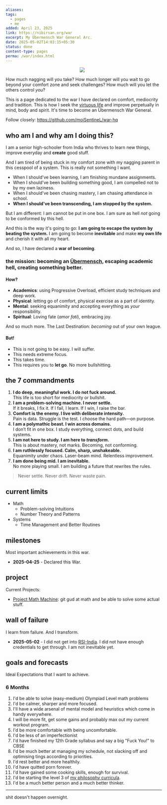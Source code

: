 ```yaml
---
aliases: 
tags:
  - pages
  - me
added: April 23, 2025
link: https://nibirsan.org/war
excerpt: My Übermensch War General Arc.
date: 2025-05-02T14:03:15+05:30
status: done
content-type: pages
perma: /war/index.html
---
```

<p align="center">
  <img src="https://github.com/moiSentineL/war-hq/blob/main/assets/war.png?raw=true" style="margin-right: 10px; vertical-align: middle">
</p>

How much nagging will you take? How much longer will you wait to go beyond your comfort zone and seek challenges? How much will you let the others control *you*? 

This is a page dedicated to the war I have declared on comfort, mediocrity and tradition. This is how I seek the [virtuous life](https://nibirsan.org/blog/p/notes-on-the-virtuous-life/) and improve perpetually in mind, body and spirit. It's time to become an Übermensch War General.

Follow closely: https://github.com/moiSentineL/war-hq
## who am I and why am I doing this?
I am a senior high-schooler from India who thrives to learn new things, improve everyday and **create** good stuff. 

And I am tired of being stuck in my comfort zone with my nagging parent in this cesspool of a system. This is really not something I want.

- When I should've been learning, I am finishing mundane assignments.
- When I should've been building something good, I am compelled not to by my own laziness.
- When I should've been chasing mastery, I am chasing attendance in school.
- **When I should've been transcending, I am stopped by the system.**

But I am different: I am cannot be put in one box. I am sure as hell *not* going to be conformed by this hell. 

And this is the way it's going to go: **I am going to escape the system by beating the system.** I am going to become **inevitable** and make **my own life** and cherish it with all my heart.

And so, I have declared a **war of becoming**. 
### the mission: becoming an [Übermensch](https://www.youtube.com/watch?v=EdNpNGqi0Ks), escaping academic hell, creating something better.

#### How?
- **Academics**: using Progressive Overload, efficient study techniques and deep work.
- **Physical**: letting go of comfort, physical exercise as a part of identity.
- **Mental**: seeking equanimity and accepting everything as *your* responsibility.
- **Spiritual**: Loving fate (*amor fati*), embracing joy.

And so much more. The Last Destination: *becoming* out of your own league.
#### But!
- This is not going to be easy. I will suffer.
- This needs extreme focus.
- This takes time.
- This requires you to **let go**. No more bullshitting.
## the 7 commandments
1. **I do deep, meaningful work. I do not fuck around.**  
    This life is too short for mediocrity or bullshit.
2. **I am a problem-solving machine. I never settle.**  
    If it breaks, I fix it. If I fail, I learn. If I win, I raise the bar.
3. **Comfort is the enemy. I live with deliberate intensity.**  
    Pain is data. Struggle is the test. I choose the hard path—on purpose.
4. **I am a polymathic beast. I win across domains.**  
    I don’t fit in one box. I study everything, connect dots, and build systems.
5. **I am not here to study. I am here to _transform_.**  
    This is about mastery, not marks. Becoming, not conforming.
6. **I am ruthlessly focused. Calm, sharp, unshakeable.**  
    Equanimity under chaos. Laser-beam mind. Relentless improvement.
7. **I am done being mid. I am inevitable.**  
    No more playing small. I am building a future that rewrites the rules.

>Never settle. Never drift. Never waste pain.
## current limits
- Math
	- Problem-solving Intuitions
	- Number Theory and Patterns
- Systems
	- Time Management and Better Routines
## milestones
Most important achievements in this war.
- **2025-04-25** - Declared this War.
## project
Current Projects:
- [Project Math Machine](https://github.com/moiSentineL/war-of-becoming/blob/main/projects/project-math-machine.md): git gud at math and be able to solve some actual stuff.
## wall of failure
I learn from failure. And I transform.
- **2025-05-02** - I did not get into [RSI-India](https://www.cee.org/RSI_India). I did not have enough credentials to get through. I am not inevitable yet. 
## goals and forecasts
Ideal Expectations that I want to achieve.
### 6 Months
1. I'd be able to solve (easy-medium) Olympiad Level math problems
2. I'd be calmer, sharper and more focused.
3. I'll have a wide arsenal of mental model and heuristics which come in handy everywhere.
4. I will be more fit, get some gains and probably max out my current workout program.
5. I'd be more comfortable with being uncomfortable.
6. I'd be less of an imperfectionist
7. I'd have finished my 12th Grade syllabus and say a big "Fuck You!" to CBSE
8. I'd be much better at managing my schedule, not slacking off and optimising tings according to priorities.
9. I'd rest better and more healthily.
10. I'd have quitted porn forever.
11. I'd have gained some cooking skills, enough for survival.
12. I'd be starting the level 3 of [my philosophy curricula](/phil/).
13. I'd be a much better person and a much better thinker.

---
shit doesn't happen overnight.
